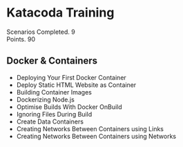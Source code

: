 # Katacoda Training

Scenarios Completed. 9   
Points. 90

## Docker & Containers
- Deploying Your First Docker Container
- Deploy Static HTML Website as Container
- Building Container Images
- Dockerizing Node.js
- Optimise Builds With Docker OnBuild
- Ignoring Files During Build
- Create Data Containers
- Creating Networks Between Containers using Links
- Creating Networks Between Containers using Networks
